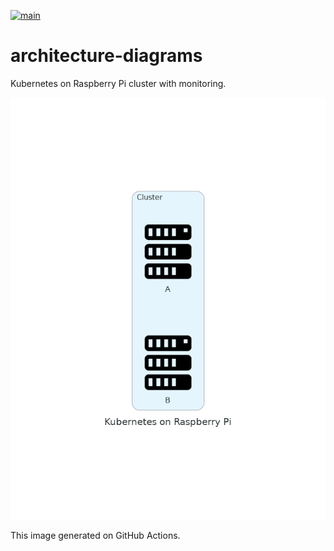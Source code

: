 [![main](https://github.com/reireias/architecture-diagrams/actions/workflows/main.yml/badge.svg)](https://github.com/reireias/architecture-diagrams/actions/workflows/main.yml)
# architecture-diagrams
Kubernetes on Raspberry Pi cluster with monitoring.

![k8s](https://github.com/reireias/architecture-diagrams/blob/dist/diagram.png)

This image generated on GitHub Actions.
